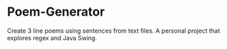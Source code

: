 # Poem-Generator
Create 3 line poems using sentences from text files. A personal project that explores regex and Java Swing.
